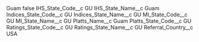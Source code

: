 <?xml version="1.0" encoding="UTF-8"?>
<CustomMetadata xmlns="http://soap.sforce.com/2006/04/metadata" xmlns:xsi="http://www.w3.org/2001/XMLSchema-instance" xmlns:xsd="http://www.w3.org/2001/XMLSchema">
    <label>Guam</label>
    <protected>false</protected>
    <values>
        <field>IHS_State_Code__c</field>
        <value xsi:type="xsd:string">GU</value>
    </values>
    <values>
        <field>IHS_State_Name__c</field>
        <value xsi:type="xsd:string">Guam</value>
    </values>
    <values>
        <field>Indices_State_Code__c</field>
        <value xsi:type="xsd:string">GU</value>
    </values>
    <values>
        <field>Indices_State_Name__c</field>
        <value xsi:type="xsd:string">GU</value>
    </values>
    <values>
        <field>MI_State_Code__c</field>
        <value xsi:type="xsd:string">GU</value>
    </values>
    <values>
        <field>MI_State_Name__c</field>
        <value xsi:type="xsd:string">GU</value>
    </values>
    <values>
        <field>Platts_Name__c</field>
        <value xsi:type="xsd:string">Guam</value>
    </values>
    <values>
        <field>Platts_State_Code__c</field>
        <value xsi:type="xsd:string">GU</value>
    </values>
    <values>
        <field>Ratings_State_Code__c</field>
        <value xsi:type="xsd:string">GU</value>
    </values>
    <values>
        <field>Ratings_State_Name__c</field>
        <value xsi:type="xsd:string">GU</value>
    </values>
    <values>
        <field>Referral_Country__c</field>
        <value xsi:type="xsd:string">USA</value>
    </values>
</CustomMetadata>
